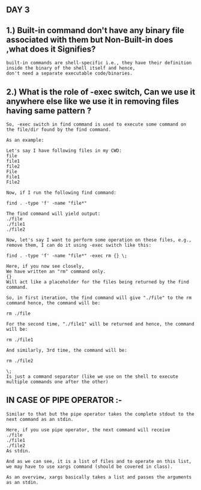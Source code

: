  ##                                       DAY 3

## 1.) Built-in command don't have any binary file associated with them but Non-Built-in does ,what does it Signifies?

    built-in commands are shell-specific i.e., they have their definition inside the binary of the shell itself and hence, 
    don't need a separate executable code/binaries.
    
## 2.) What is the role of -exec switch, Can we use it anywhere else like we use it in removing files having same pattern ?

    So, -exec switch in find command is used to execute some command on the file/dir found by the find command.

    As an example:

    Let's say I have following files in my CWD:
    file
    file1
    file2
    File
    File1
    File2

    Now, if I run the following find command:

    find . -type 'f' -name "file*"

    The find command will yield output:
    ./file
    ./file1
    ./file2

    Now, let's say I want to perform some operation on these files, e.g., remove them, I can do it using -exec switch like this:

    find . -type 'f' -name "file*" -exec rm {} \;

    Here, if you now see closely,
    We have written an "rm" command only.
    {}
    Will act like a placeholder for the files being returned by the find command.

    So, in first iteration, the find command will give "./file" to the rm command hence, the command will be:

    rm ./file

    For the second time, "./file1" will be returned and hence, the command will be:

    rm ./file1

    And similarly, 3rd time, the command will be:

    rm ./file2

    \;
    Is just a command separator (like we use on the shell to execute multiple commands one after the other)
    
##    IN CASE OF PIPE OPERATOR :-
    
    Similar to that but the pipe operator takes the complete stdout to the next command as an stdin.

    Here, if you use pipe operator, the next command will receive
    ./file
    ./file1
    ./file2
    As stdin.

    And as we can see, it is a list of files and to operate on this list, we may have to use xargs command (should be covered in class).

    As an overview, xargs basically takes a list and passes the arguments as an stdin.
